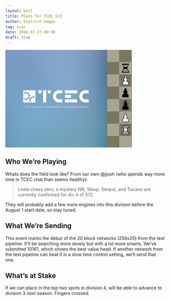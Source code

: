 ```yaml
---
layout: post
title: Plans for TCEC S13
author: Dietrich Kappe
tag: tcec
date: 2018-07-27-00:30
draft: true
---
```

![TCEC](https://raw.githubusercontent.com/dkappe/dkappe.github.io/master/public/images/407B7C93-D7E5-494C-8B88-46ED2D08FAB0.jpeg)

## Who We’re Playing

Whats does the field look like? From our own @jjosh (who spends way more time in TCEC chat than seems healthy):

> Leela chess zero, a mystery NN, Wasp, Senpai, and Tucano are currently confirmed for div 4 of S13.

They will probably add a few more engines into this division before the August 1 start date, so stay tuned.

## What We’re Sending

This event marks the debut of the 20 block networks (256x20) from the test pipeline. It’ll be searching more slowly but with a lot more smarts. We’ve submitted 10161, which shows the best value head. If another network from the test pipeline can beat it in a slow time control setting, we’ll send that one.

## What’s at Stake

If we can place in the top two spots in division 4, will be able to advance to division 3 next season. Fingers crossed.
